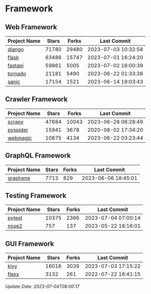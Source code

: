 # Framework

## Web Framework
| Project Name | Stars | Forks | Last Commit |
| ------------ | ----- | ----- | ----------- |
| [django](https://github.com/django/django) | 71780 | 29480 | 2023-07-03 10:32:58 |
| [flask](https://github.com/pallets/flask) | 63486 | 15747 | 2023-07-01 16:24:20 |
| [fastapi](https://github.com/tiangolo/fastapi) | 59861 | 5005 | 2023-07-02 16:00:39 |
| [tornado](https://github.com/tornadoweb/tornado) | 21181 | 5490 | 2023-06-22 01:33:38 |
| [sanic](https://github.com/sanic-org/sanic) | 17154 | 1521 | 2023-06-14 19:03:43 |

## Crawler Framework
| Project Name | Stars | Forks | Last Commit |
| ------------ | ----- | ----- | ----------- |
| [scrapy](https://github.com/scrapy/scrapy) | 47684 | 10043 | 2023-06-28 06:28:49 |
| [pyspider](https://github.com/binux/pyspider) | 15941 | 3678 | 2020-08-02 17:34:20 |
| [webmagic](https://github.com/code4craft/webmagic) | 10875 | 4134 | 2023-06-22 03:23:44 |

## GraphQL Framework
| Project Name | Stars | Forks | Last Commit |
| ------------ | ----- | ----- | ----------- |
| [graphene](https://github.com/graphql-python/graphene) | 7713 | 829 | 2023-06-06 18:45:01 |

## Testing Framework
| Project Name | Stars | Forks | Last Commit |
| ------------ | ----- | ----- | ----------- |
| [pytest](https://github.com/pytest-dev/pytest) | 10375 | 2366 | 2023-07-04 07:00:14 |
| [nose2](https://github.com/nose-devs/nose2) | 757 | 137 | 2023-05-22 18:16:01 |

## GUI Framework
| Project Name | Stars | Forks | Last Commit |
| ------------ | ----- | ----- | ----------- |
| [kivy](https://github.com/kivy/kivy) | 16016 | 3039 | 2023-07-03 17:15:22 |
| [flexx](https://github.com/flexxui/flexx) | 3132 | 261 | 2022-07-22 16:41:15 |

*Update Date: 2023-07-04T08:00:17*